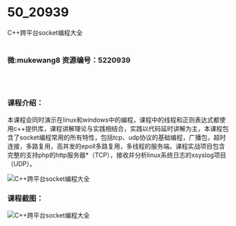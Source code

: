 # 50_20939
C++跨平台socket编程大全
<br/></br>
<h3>微:mukewang8 资源编号：5220939</h3>
<br/></br>
<h3>课程介绍：</h3>
<p>本课程会同时演示在linux和windows中的编程，课程中的线程和正则表达式都使用c++提供库，课程讲解理论与实践相结合，实践以代码延时讲解为主，本课程包含了socket编程常用的所有特性，包括tcp、udp协议的基础编程，广播包，超时连接，多路复用，高并发的epoll多路复用，多线程的服务端。课程实战项目包含完整的支持php的http服务器*（TCP），接收并分析linux系统日志的xsyslog项目（UDP）。</p>
<p><img src="https://www.ko996.com/wp-content/uploads/img/2021/08/1-77-300x155.png" alt="C++跨平台socket编程大全"></p>
<div class="info-desc">
<h3>课程截图：</h3>
<p><img src="https://www.ko996.com/wp-content/uploads/img/2021/08/2-76.png" alt="C++跨平台socket编程大全"></p>


			
</div>
